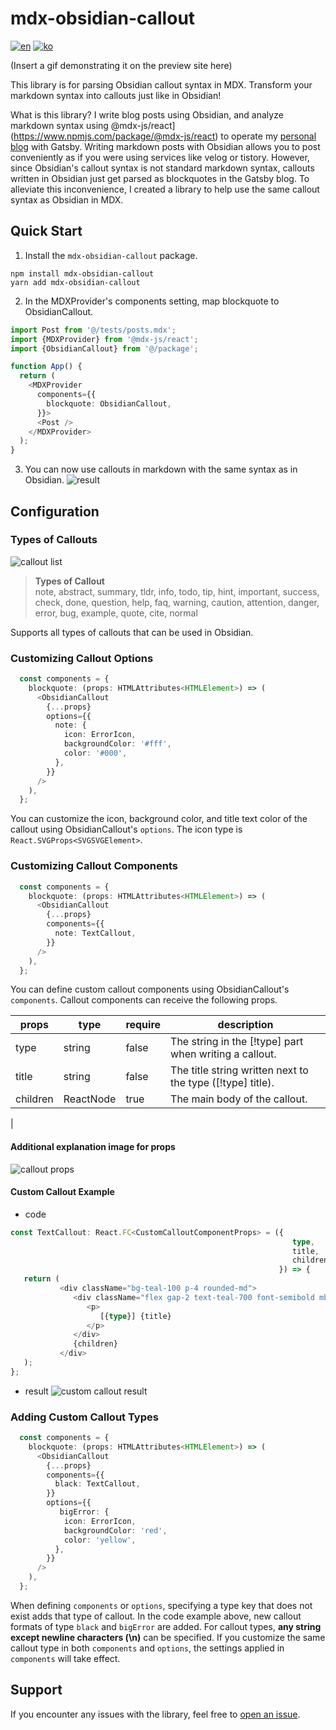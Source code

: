 # mdx-obsidian-callout
[![en](https://img.shields.io/badge/lang-en-7952F6.svg)](https://github.com/milk717/mdx-obsidian-callout#readme)
[![ko](https://img.shields.io/badge/lang-ko-55BCBB.svg)](https://github.com/milk717/mdx-obsidian-callout/blob/main/docs/README-KR.md)

(Insert a gif demonstrating it on the preview site here)

This library is for parsing Obsidian callout syntax in MDX.
Transform your markdown syntax into callouts just like in Obsidian!

What is this library?
I write blog posts using Obsidian, and analyze markdown syntax using @mdx-js/react](https://www.npmjs.com/package/@mdx-js/react) to operate my [personal blog](https://www.milk717.com/) with Gatsby.
Writing markdown posts with Obsidian allows you to post conveniently as if you were using services like velog or tistory.
However, since Obsidian's callout syntax is not standard markdown syntax, callouts written in Obsidian just get parsed as blockquotes in the Gatsby blog.
To alleviate this inconvenience, I created a library to help use the same callout syntax as Obsidian in MDX.

## Quick Start
1. Install the `mdx-obsidian-callout` package.
```shell
npm install mdx-obsidian-callout
yarn add mdx-obsidian-callout
```
2. In the MDXProvider's components setting, map blockquote to ObsidianCallout.
```typescript jsx
import Post from '@/tests/posts.mdx';
import {MDXProvider} from '@mdx-js/react';
import {ObsidianCallout} from '@/package';

function App() {
  return (
    <MDXProvider
      components={{
        blockquote: ObsidianCallout,
      }}>
      <Post />
    </MDXProvider>
  );
}
```
3. You can now use callouts in markdown with the same syntax as in Obsidian.
   ![result](https://github.com/milk717/mdx-obsidian-callout/assets/57657868/138600fc-26db-42c9-bbc5-a3c3fa40a601)

## Configuration
### Types of Callouts
![callout list](https://github.com/milk717/mdx-obsidian-callout/assets/57657868/14c28d32-5399-423b-b3fd-19d3dda12afc)
> **Types of Callout**  
> note, abstract, summary, tldr, info, todo, tip, hint, important, success, check, done, question, help, faq, warning, caution, attention, danger, error, bug, example, quote, cite, normal

Supports all types of callouts that can be used in Obsidian.

### Customizing Callout Options
```typescript jsx
  const components = {
    blockquote: (props: HTMLAttributes<HTMLElement>) => (
      <ObsidianCallout
        {...props}
        options={{
          note: {
            icon: ErrorIcon,
            backgroundColor: '#fff',
            color: '#000',
          },
        }}
      />
    ),
  };
```
You can customize the icon, background color, and title text color of the callout using ObsidianCallout's `options`.
The icon type is `React.SVGProps<SVGSVGElement>`.
### Customizing Callout Components
```typescript jsx
  const components = {
    blockquote: (props: HTMLAttributes<HTMLElement>) => (
      <ObsidianCallout
        {...props}
        components={{
          note: TextCallout,
        }}
      />
    ),
  };
```
You can define custom callout components using ObsidianCallout's `components`.
Callout components can receive the following props.

| props    | type      | require | description                                                |
|----------|-----------|---------|------------------------------------------------------------|
| type     | string    | false   | The string in the [!type] part when writing a callout.     |
| title    | string    | false   | The title string written next to the type ([!type] title). |
| children | ReactNode | true    | The main body of the callout.                              |
|

#### Additional explanation image for props
![callout props](https://github.com/milk717/mdx-obsidian-callout/assets/57657868/359631e2-a086-46fd-971a-f658c9854439)

#### Custom Callout Example
- code 
```typescript jsx
const TextCallout: React.FC<CustomCalloutComponentProps> = ({
                                                               type,
                                                               title,
                                                               children,
                                                            }) => {
   return (
           <div className="bg-teal-100 p-4 rounded-md">
              <div className="flex gap-2 text-teal-700 font-semibold mb-4">
                 <p>
                    [{type}] {title}
                 </p>
              </div>
              {children}
           </div>
   );
};
```
- result
  ![custom callout result](https://github.com/milk717/mdx-obsidian-callout/assets/57657868/b8699629-35b6-4359-9963-4b73df6ffb6c)
### Adding Custom Callout Types
```typescript jsx
  const components = {
    blockquote: (props: HTMLAttributes<HTMLElement>) => (
      <ObsidianCallout
        {...props}
        components={{
          black: TextCallout,
        }}
        options={{
           bigError: {
            icon: ErrorIcon,
            backgroundColor: 'red',
            color: 'yellow',
          },
        }}
      />
    ),
  };
```
When defining `components` or `options`, specifying a type key that does not exist adds that type of callout.
In the code example above, new callout formats of type `black` and `bigError` are added.
For callout types, **any string except newline characters (\n)** can be specified.
If you customize the same callout type in both `components` and `options`, the settings applied in `components` will take effect.
## Support
If you encounter any issues with the library, feel free to [open an issue](https://github.com/milk717/mdx-obsidian-callout/issues).
